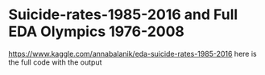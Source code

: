 # Suicide-rates-1985-2016 and Full EDA Olympics 1976-2008
https://www.kaggle.com/annabalanik/eda-suicide-rates-1985-2016 here is the full code with the output
